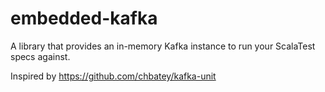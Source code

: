 # embedded-kafka
A library that provides an in-memory Kafka instance to run your ScalaTest specs against.

Inspired by https://github.com/chbatey/kafka-unit
